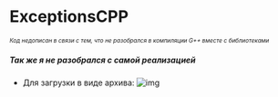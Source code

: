 # ExceptionsCPP
<span style="font-size: 10px;">_Код недописан в связи с тем, что не разобрался в компиляции G++ вместе с библиотеками_</span>

##### Так же я не разобрался с самой реализацией

- Для загрузки в виде архива:
![img](https://imgur.com/lxjYi8k)